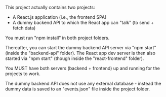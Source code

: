 This project actually contains two projects:

- A React.js application (i.e., the frontend SPA)
- A dummy backend API to which the React app can "talk" (to send + fetch data)

You must run "npm install" in both project folders.

Thereafter, you can start the dummy backend API server via "npm start" (inside the "backend-api" folder).
The React app dev server is then also started via "npm start" (though inside the "react-frontend" folder).

You MUST have both servers (backend + frontend) up and running for the projects to work.

The dummy backend API does not use any external database - instead the dummy data is saved to an "events.json" file inside the project folder.
